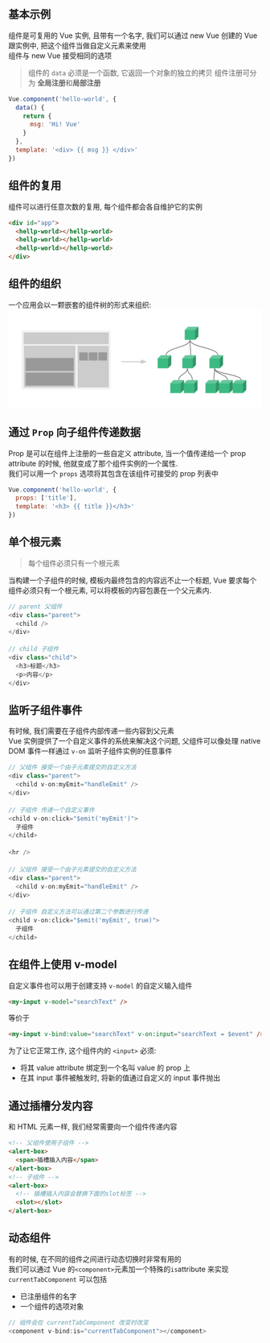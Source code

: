 ## 基本示例

组件是可复用的 Vue 实例, 且带有一个名字, 我们可以通过 new Vue 创建的 Vue 跟实例中, 把这个组件当做自定义元素来使用  
组件与 new Vue 接受相同的选项

> 组件的 `data` 必须是一个函数, 它返回一个对象的独立的拷贝
> 组件注册可分为 **全局注册**和**局部注册**

```js
Vue.component('hello-world', {
  data() {
    return {
      msg: 'Hi! Vue'
    }
  },
  template: '<div> {{ msg }} </div>'
})
```

## 组件的复用

组件可以进行任意次数的复用, 每个组件都会各自维护它的实例

```html
<div id="app">
  <hellp-world></hellp-world>
  <hellp-world></hellp-world>
  <hellp-world></hellp-world>
</div>
```

## 组件的组织

一个应用会以一颗嵌套的组件树的形式来组织:
![component](../image/components.png)

## 通过 `Prop` 向子组件传递数据

Prop 是可以在组件上注册的一些自定义 attribute, 当一个值传递给一个 prop attribute 的时候, 他就变成了那个组件实例的一个属性.  
我们可以用一个 `props` 选项将其包含在该组件可接受的 prop 列表中

```js
Vue.component('hello-world', {
  props: ['title'],
  template: '<h3> {{ title }}</h3>'
})
```

## 单个根元素

> 每个组件必须只有一个根元素

当构建一个子组件的时候, 模板内最终包含的内容远不止一个标题, Vue 要求每个组件必须只有一个根元素, 可以将模板的内容包裹在一个父元素内.

```js
// parent 父组件
<div class="parent">
  <child />
</div>

// child 子组件
<div class="child">
  <h3>标题</h3>
  <p>内容</p>
</div>
```

## 监听子组件事件

有时候, 我们需要在子组件内部传递一些内容到父元素  
Vue 实例提供了一个自定义事件的系统来解决这个问题, 父组件可以像处理 native DOM 事件一样通过 `v-on` 监听子组件实例的任意事件

```js
// 父组件 接受一个由子元素提交的自定义方法
<div class="parent">
  <child v-on:myEmit="handleEmit" />
</div>

// 子组件 传递一个自定义事件
<child v-on:click="$emit('myEmit')">
  子组件
</child>

<hr />

// 父组件 接受一个由子元素提交的自定义方法
<div class="parent">
  <child v-on:myEmit="handleEmit" />
</div>

// 子组件 自定义方法可以通过第二个参数进行传递
<child v-on:click="$emit('myEmit', true)">
  子组件
</child>
```

## 在组件上使用 v-model

自定义事件也可以用于创建支持 `v-model` 的自定义输入组件

```html
<my-input v-model="searchText" />
```

等价于

```html
<my-input v-bind:value="searchText" v-on:input="searchText = $event" />
```

为了让它正常工作, 这个组件内的 `<input>` 必须:

- 将其 value attribute 绑定到一个名叫 value 的 prop 上
- 在其 input 事件被触发时, 将新的值通过自定义的 input 事件抛出

## 通过插槽分发内容

和 HTML 元素一样, 我们经常需要向一个组件传递内容

```html
<!-- 父组件使用子组件 -->
<alert-box>
  <span>插槽插入内容</span>
</alert-box>
<!-- 子组件 -->
<alert-box>
  <!-- 插槽插入内容会替换下面的slot标签 -->
  <slot></slot>
</alert-box>
```

## 动态组件

有的时候, 在不同的组件之间进行动态切换时非常有用的  
我们可以通过 Vue 的`<component>`元素加一个特殊的`is`attribute 来实现  
`currentTabComponent` 可以包括

- 已注册组件的名字
- 一个组件的选项对象

```js
// 组件会在 currentTabComponent 改变时改变
<component v-bind:is="currentTabComponent"></component>
```
